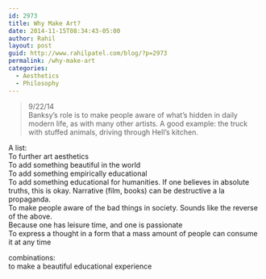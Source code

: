 ```yaml
---
id: 2973
title: Why Make Art?
date: 2014-11-15T08:34:43-05:00
author: Rahil
layout: post
guid: http://www.rahilpatel.com/blog/?p=2973
permalink: /why-make-art
categories:
  - Aesthetics
  - Philosophy
---
```

> 9/22/14  
> Banksy’s role is to make people aware of what’s hidden in daily modern life, as with many other artists. A good example: the truck with stuffed animals, driving through Hell’s kitchen.

A list:  
To further art aesthetics  
To add something beautiful in the world  
To add something empirically educational  
To add something educational for humanities. If one believes in absolute truths, this is okay. Narrative (film, books) can be destructive a la propaganda.  
To make people aware of the bad things in society. Sounds like the reverse of the above.  
Because one has leisure time, and one is passionate  
To express a thought in a form that a mass amount of people can consume it at any time

combinations:  
to make a beautiful educational experience